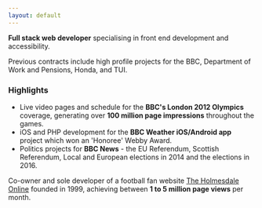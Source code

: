 ```yaml
---
layout: default
---
```


**Full stack web developer** specialising in front end development and accessibility.

Previous contracts include high profile projects for the BBC, Department of Work and Pensions, Honda, and TUI.

### Highlights

- Live video pages and schedule for the **BBC's London 2012 Olympics** coverage, generating over **100 million page impressions** throughout the games.
- iOS and PHP development for the **BBC Weather iOS/Android app** project which won an 'Honoree' Webby Award.
- Politics projects for **BBC News** - the EU Referendum, Scottish Referendum, Local and European elections in 2014 and the elections in 2016.

Co-owner and sole developer of a football fan website [The Holmesdale Online](http://www.holmesdale.net) founded in 1999, achieving between **1 to 5 million page views** per month.